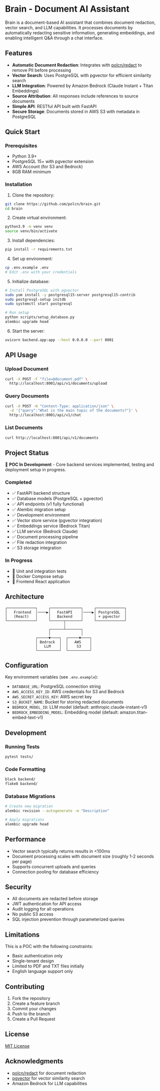 # Brain - Document AI Assistant

Brain is a document-based AI assistant that combines document redaction, vector search, and LLM capabilities. It processes documents by automatically redacting sensitive information, generating embeddings, and enabling intelligent Q&A through a chat interface.

## Features

- **Automatic Document Redaction**: Integrates with [polcn/redact](https://github.com/polcn/redact) to remove PII before processing
- **Vector Search**: Uses PostgreSQL with pgvector for efficient similarity search
- **LLM Integration**: Powered by Amazon Bedrock (Claude Instant + Titan Embeddings)
- **Source Attribution**: All responses include references to source documents
- **Simple API**: RESTful API built with FastAPI
- **Secure Storage**: Documents stored in AWS S3 with metadata in PostgreSQL

## Quick Start

### Prerequisites

- Python 3.9+
- PostgreSQL 15+ with pgvector extension
- AWS Account (for S3 and Bedrock)
- 8GB RAM minimum

### Installation

1. Clone the repository:
```bash
git clone https://github.com/polcn/brain.git
cd brain
```

2. Create virtual environment:
```bash
python3.9 -m venv venv
source venv/bin/activate
```

3. Install dependencies:
```bash
pip install -r requirements.txt
```

4. Set up environment:
```bash
cp .env.example .env
# Edit .env with your credentials
```

5. Initialize database:
```bash
# Install PostgreSQL with pgvector
sudo yum install -y postgresql15-server postgresql15-contrib
sudo postgresql-setup initdb
sudo systemctl start postgresql

# Run setup
python scripts/setup_database.py
alembic upgrade head
```

6. Start the server:
```bash
uvicorn backend.app:app --host 0.0.0.0 --port 8001
```

## API Usage

### Upload Document
```bash
curl -X POST -F "file=@document.pdf" \
  http://localhost:8001/api/v1/documents/upload
```

### Query Documents
```bash
curl -X POST -H "Content-Type: application/json" \
  -d '{"query":"What is the main topic of the documents?"}' \
  http://localhost:8001/api/v1/chat
```

### List Documents
```bash
curl http://localhost:8001/api/v1/documents
```

## Project Status

🚧 **POC In Development** - Core backend services implemented, testing and deployment setup in progress.

### Completed
- ✅ FastAPI backend structure
- ✅ Database models (PostgreSQL + pgvector)
- ✅ API endpoints (v1 fully functional)
- ✅ Alembic migration setup
- ✅ Development environment
- ✅ Vector store service (pgvector integration)
- ✅ Embeddings service (Bedrock Titan)
- ✅ LLM service (Bedrock Claude)
- ✅ Document processing pipeline
- ✅ File redaction integration
- ✅ S3 storage integration

### In Progress
- 🔄 Unit and integration tests
- 🔄 Docker Compose setup
- 🔄 Frontend React application

## Architecture

```
┌─────────────┐     ┌──────────────┐     ┌─────────────┐
│   Frontend  │────▶│   FastAPI    │────▶│ PostgreSQL  │
│   (React)   │     │   Backend    │     │ + pgvector  │
└─────────────┘     └──────┬───────┘     └─────────────┘
                           │
                    ┌──────┴───────┐
                    │              │
              ┌─────▼────┐  ┌─────▼────┐
              │ Bedrock  │  │   AWS    │
              │   LLM    │  │    S3    │
              └──────────┘  └──────────┘
```

## Configuration

Key environment variables (see `.env.example`):

- `DATABASE_URL`: PostgreSQL connection string
- `AWS_ACCESS_KEY_ID`: AWS credentials for S3 and Bedrock
- `AWS_SECRET_ACCESS_KEY`: AWS secret key
- `S3_BUCKET_NAME`: Bucket for storing redacted documents
- `BEDROCK_MODEL_ID`: LLM model (default: anthropic.claude-instant-v1)
- `BEDROCK_EMBEDDING_MODEL`: Embedding model (default: amazon.titan-embed-text-v1)

## Development

### Running Tests
```bash
pytest tests/
```

### Code Formatting
```bash
black backend/
flake8 backend/
```

### Database Migrations
```bash
# Create new migration
alembic revision --autogenerate -m "Description"

# Apply migrations
alembic upgrade head
```

## Performance

- Vector search typically returns results in <100ms
- Document processing scales with document size (roughly 1-2 seconds per page)
- Supports concurrent uploads and queries
- Connection pooling for database efficiency

## Security

- All documents are redacted before storage
- JWT authentication for API access
- Audit logging for all operations
- No public S3 access
- SQL injection prevention through parameterized queries

## Limitations

This is a POC with the following constraints:
- Basic authentication only
- Single-tenant design
- Limited to PDF and TXT files initially
- English language support only

## Contributing

1. Fork the repository
2. Create a feature branch
3. Commit your changes
4. Push to the branch
5. Create a Pull Request

## License

[MIT License](LICENSE)

## Acknowledgments

- [polcn/redact](https://github.com/polcn/redact) for document redaction
- [pgvector](https://github.com/pgvector/pgvector) for vector similarity search
- Amazon Bedrock for LLM capabilities